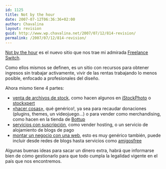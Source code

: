 ```yaml
---
id: 1125
title: Not by the hour
date: 2007-07-12T06:36:36+02:00
author: Chavalina
layout: revision
guid: http://www.wp.chavalina.net/2007/07/12/814-revision/
permalink: /2007/07/12/814-revision/
---
```

<a href="http://notbythehour.com/" target="_blank">Not by the hour</a> es el nuevo sitio que nos trae mi admirada <a href="http://freelanceswitch.com/" target="_blank">Freelance Switch</a>.

Como ellos mismos se definen, es un sitio con recursos para obtener ingresos sin trabajar activamente, vivir de las rentas trabajando lo menos posible, enfocado a profesionales del dise&ntilde;o.

Ahora mismo tiene 4 partes:

  * <a href="http://notbythehour.com/part-1" target="_blank">venta de archivos de stock</a>, como hacen algunos en <a href="http://www.istockphoto.com" target="_blank">iStockPhoto</a> o <a href="http://www.stockxpert.com/" target="_blank">stockxpert</a>
  * <a href="http://notbythehour.com/part-2" target="_blank">«hacer cosas»</a>, qu&eacute; gen&eacute;rico!, ya sea para recaudar donaciones (plugins, themes, un videojuego&#8230;) o para vender como merchandising, como hacen en la tienda de <a href="www.bottup.com" target="_blank">Bottup</a>
  * <a href="http://notbythehour.com/part-3" target="_blank">servicios con suscripci&oacute;n</a>, como vender hosting, o un servicio de alojamiento de blogs de pago
  * <a href="http://notbythehour.com/part-4" target="_blank">montar un negocio con una web</a>, esto es muy gen&eacute;rico tambi&eacute;n, puede incluir desde redes de blogs hasta servicios como <a href="http://www.amigosfree.com/" target="_blank">amigosfree</a>

Algunas buenas ideas para sacar un dinero extra, habr&aacute; que informarse bien de c&oacute;mo gestionarlo para que todo cumpla la legalidad vigente en el pa&iacute;s que nos encontremos.